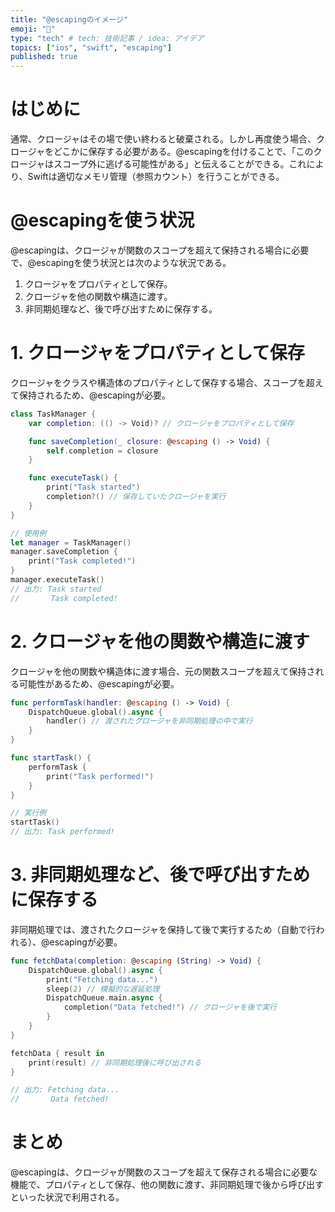 ```yaml
---
title: "@escapingのイメージ"
emoji: "🛴"
type: "tech" # tech: 技術記事 / idea: アイデア
topics: ["ios", "swift", "escaping"]
published: true
---
```

# はじめに
通常、クロージャはその場で使い終わると破棄される。しかし再度使う場合、クロージャをどこかに保存する必要がある。@escapingを付けることで、「このクロージャはスコープ外に逃げる可能性がある」と伝えることができる。これにより、Swiftは適切なメモリ管理（参照カウント）を行うことができる。

# @escapingを使う状況
@escapingは、クロージャが関数のスコープを超えて保持される場合に必要で、@escapingを使う状況とは次のような状況である。
1. クロージャをプロパティとして保存。
2. クロージャを他の関数や構造に渡す。
3. 非同期処理など、後で呼び出すために保存する。

# 1. クロージャをプロパティとして保存
クロージャをクラスや構造体のプロパティとして保存する場合、スコープを超えて保持されるため、@escapingが必要。
```swift
class TaskManager {
    var completion: (() -> Void)? // クロージャをプロパティとして保存

    func saveCompletion(_ closure: @escaping () -> Void) {
        self.completion = closure
    }

    func executeTask() {
        print("Task started")
        completion?() // 保存していたクロージャを実行
    }
}

// 使用例
let manager = TaskManager()
manager.saveCompletion {
    print("Task completed!")
}
manager.executeTask()
// 出力: Task started
//       Task completed!
```

# 2. クロージャを他の関数や構造に渡す
クロージャを他の関数や構造体に渡す場合、元の関数スコープを超えて保持される可能性があるため、@escapingが必要。
```swift
func performTask(handler: @escaping () -> Void) {
    DispatchQueue.global().async {
        handler() // 渡されたクロージャを非同期処理の中で実行
    }
}

func startTask() {
    performTask {
        print("Task performed!")
    }
}

// 実行例
startTask()
// 出力: Task performed!
```

# 3. 非同期処理など、後で呼び出すために保存する
非同期処理では、渡されたクロージャを保持して後で実行するため（自動で行われる）、@escapingが必要。
```swift
func fetchData(completion: @escaping (String) -> Void) {
    DispatchQueue.global().async {
        print("Fetching data...")
        sleep(2) // 模擬的な遅延処理
        DispatchQueue.main.async {
            completion("Data fetched!") // クロージャを後で実行
        }
    }
}

fetchData { result in
    print(result) // 非同期処理後に呼び出される
}

// 出力: Fetching data...
//       Data fetched!
```

# まとめ
@escapingは、クロージャが関数のスコープを超えて保存される場合に必要な機能で、プロパティとして保存、他の関数に渡す、非同期処理で後から呼び出すといった状況で利用される。